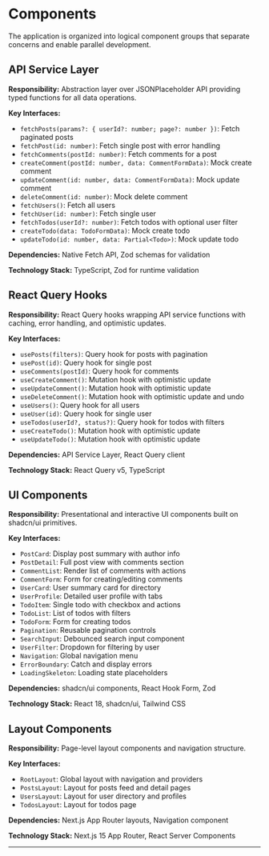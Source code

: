 # Components

The application is organized into logical component groups that separate concerns and enable parallel development.

## API Service Layer

**Responsibility:** Abstraction layer over JSONPlaceholder API providing typed functions for all data operations.

**Key Interfaces:**
- `fetchPosts(params?: { userId?: number; page?: number })`: Fetch paginated posts
- `fetchPost(id: number)`: Fetch single post with error handling
- `fetchComments(postId: number)`: Fetch comments for a post
- `createComment(postId: number, data: CommentFormData)`: Mock create comment
- `updateComment(id: number, data: CommentFormData)`: Mock update comment
- `deleteComment(id: number)`: Mock delete comment
- `fetchUsers()`: Fetch all users
- `fetchUser(id: number)`: Fetch single user
- `fetchTodos(userId?: number)`: Fetch todos with optional user filter
- `createTodo(data: TodoFormData)`: Mock create todo
- `updateTodo(id: number, data: Partial<Todo>)`: Mock update todo

**Dependencies:** Native Fetch API, Zod schemas for validation

**Technology Stack:** TypeScript, Zod for runtime validation

## React Query Hooks

**Responsibility:** React Query hooks wrapping API service functions with caching, error handling, and optimistic updates.

**Key Interfaces:**
- `usePosts(filters)`: Query hook for posts with pagination
- `usePost(id)`: Query hook for single post
- `useComments(postId)`: Query hook for comments
- `useCreateComment()`: Mutation hook with optimistic update
- `useUpdateComment()`: Mutation hook with optimistic update
- `useDeleteComment()`: Mutation hook with optimistic update and undo
- `useUsers()`: Query hook for all users
- `useUser(id)`: Query hook for single user
- `useTodos(userId?, status?)`: Query hook for todos with filters
- `useCreateTodo()`: Mutation hook with optimistic update
- `useUpdateTodo()`: Mutation hook with optimistic update

**Dependencies:** API Service Layer, React Query client

**Technology Stack:** React Query v5, TypeScript

## UI Components

**Responsibility:** Presentational and interactive UI components built on shadcn/ui primitives.

**Key Interfaces:**
- `PostCard`: Display post summary with author info
- `PostDetail`: Full post view with comments section
- `CommentList`: Render list of comments with actions
- `CommentForm`: Form for creating/editing comments
- `UserCard`: User summary card for directory
- `UserProfile`: Detailed user profile with tabs
- `TodoItem`: Single todo with checkbox and actions
- `TodoList`: List of todos with filters
- `TodoForm`: Form for creating todos
- `Pagination`: Reusable pagination controls
- `SearchInput`: Debounced search input component
- `UserFilter`: Dropdown for filtering by user
- `Navigation`: Global navigation menu
- `ErrorBoundary`: Catch and display errors
- `LoadingSkeleton`: Loading state placeholders

**Dependencies:** shadcn/ui components, React Hook Form, Zod

**Technology Stack:** React 18, shadcn/ui, Tailwind CSS

## Layout Components

**Responsibility:** Page-level layout components and navigation structure.

**Key Interfaces:**
- `RootLayout`: Global layout with navigation and providers
- `PostsLayout`: Layout for posts feed and detail pages
- `UsersLayout`: Layout for user directory and profiles
- `TodosLayout`: Layout for todos page

**Dependencies:** Next.js App Router layouts, Navigation component

**Technology Stack:** Next.js 15 App Router, React Server Components

---
